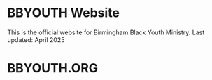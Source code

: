 # BBYOUTH Website
This is the official website for Birmingham Black Youth Ministry.
Last updated: April 2025
# BBYOUTH.ORG
